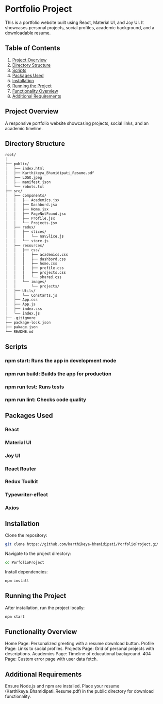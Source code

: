 # Portfolio Project

This is a portfolio website built using React, Material UI, and Joy UI. It showcases personal projects, social profiles, academic background, and a downloadable resume.

## Table of Contents

1. [Project Overview](#project-overview)
2. [Directory Structure](#directory-structure)
3. [Scripts](#scripts)
4. [Packages Used](#packages-used)
5. [Installation](#installation)
6. [Running the Project](#running-the-project)
7. [Functionality Overview](#functionality-overview)
8. [Additional Requirements](#additional-requirements)

## Project Overview

A responsive portfolio website showcasing projects, social links, and an academic timeline.

## Directory Structure

```bash
root/
│
├── public/
│   ├── index.html
│   ├── Karthikeya_Bhamidipati_Resume.pdf
│   ├── LOGO.jpeg
│   ├── manifest.json
│   └── robots.txt
├── src/
│   ├── components/
│   │   ├── Academics.jsx
│   │   ├── Dashbord.jsx
│   │   ├── Home.jsx
│   │   ├── PageNotFound.jsx
│   │   ├── Profile.jsx
│   │   └── Projects.jsx
│   ├── redux/
│   │   ├── slices/
│   │   │   └── navSlice.js
│   │   └── store.js
│   ├── resources/
│   │   ├── css/
│   │   │   ├── academics.css
│   │   │   ├── dashbord.css
│   │   │   ├── home.css
│   │   │   ├── profile.css
│   │   │   ├── projects.css
│   │   │   └── shared.css
│   │   └── images/
│   │       └── projects/
│   ├── Utils/
│   │   └── Constants.js
│   ├── App.css
│   ├── App.js
│   ├── index.css
│   └── index.js
├── .gitignore
├── package-lock.json
├── pakage.json
└── README.md
```

## Scripts

### npm start: Runs the app in development mode

### npm run build: Builds the app for production

### npm run test: Runs tests

### npm run lint: Checks code quality

## Packages Used

### React

### Material UI

### Joy UI

### React Router

### Redux Toolkit

### Typewriter-effect

### Axios

## Installation

Clone the repository:

```bash
git clone https://github.com/karthikeya-bhamidipati/PorfolioProject.git
```

Navigate to the project directory:

```bash
cd PorfolioProject
```

Install dependencies:

```bash
npm install
```

## Running the Project

After installation, run the project locally:

```bash
npm start
```

## Functionality Overview

Home Page: Personalized greeting with a resume download button.
Profile Page: Links to social profiles.
Projects Page: Grid of personal projects with descriptions.
Academics Page: Timeline of educational background.
404 Page: Custom error page with user data fetch.

## Additional Requirements

Ensure Node.js and npm are installed.
Place your resume (Karthikeya_Bhamidipati_Resume.pdf) in the public directory for download functionality.
